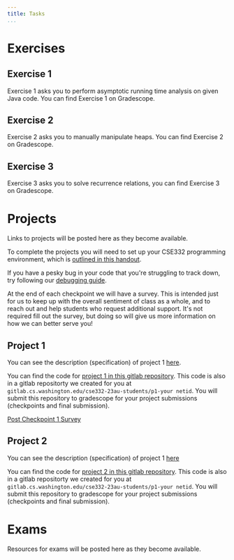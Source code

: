 ```yaml
---
title: Tasks
...
```



# Exercises

## Exercise 1

Exercise 1 asks you to perform asymptotic running time analysis on given Java code. You can find Exercise 1 on Gradescope.

## Exercise 2

Exercise 2 asks you to manually manipulate heaps. You can find Exercise 2 on Gradescope.

## Exercise 3

Exercise 3 asks you to solve recurrence relations, you can find Exercise 3 on Gradescope.

# Projects

Links to projects will be posted here as they become available.

To complete the projects you will need to set up your CSE332 programming environment, which is [outlined in this handout](https://docs.google.com/document/d/1CWj02e1xjJY0J3CG_1tDxiOlDMnd2GU9PKmS5sskfXU/edit?usp=sharing).

If you have a pesky bug in your code that you're struggling to track down, try following our [debugging guide](file:///C:/Users/nateb/Downloads/https_courses.cs.washington.edu_courses_cse332_23su_handouts_Handouts%20-%20Debugging%20in%20CSE%20332.pdf).

At the end of each checkpoint we will have a survey. This is intended just for us to keep up with the overall sentiment of class as a whole, and to reach out and help students who request additional support. It's not required fill out the survey, but doing so will give us more information on how we can better serve you!

## Project 1

You can see the description (specification) of project 1 [here](https://docs.google.com/document/d/19Hg9mZngymc2_bSqf4y5U5FcgrqBLs8dux5Eo7ucMNM/edit?usp=sharing).

You can find the code for [project 1 in this gitlab repository](https://gitlab.cs.washington.edu/cse332-23au/p1-public). This code is also in a gitlab repositorty we created for you at `gitlab.cs.washington.edu/cse332-23au-students/p1-your netid`. You will submit this repository to gradescope for your project submissions (checkpoints and final submission).

[Post Checkpoint 1 Survey](https://docs.google.com/forms/d/e/1FAIpQLScAecDFTJGM5QPcNH9s0yFh26qIcKtsq9QEIijldXPdCWi0ag/viewform)

## Project 2

You can see the description (specification) of project 1 [here](https://docs.google.com/document/d/1M9jNReC99AQR8vOzkEqvb6cKQXYuuyFQcMdQxtOg124/edit?usp=sharing)

You can find the code for [project 2 in this gitlab repository](https://gitlab.cs.washington.edu/cse332-23au/p2-public). This code is also in a gitlab repositorty we created for you at `gitlab.cs.washington.edu/cse332-23au-students/p1-your netid`. You will submit this repository to gradescope for your project submissions (checkpoints and final submission).


# Exams

Resources for exams will be posted here as they become available.
